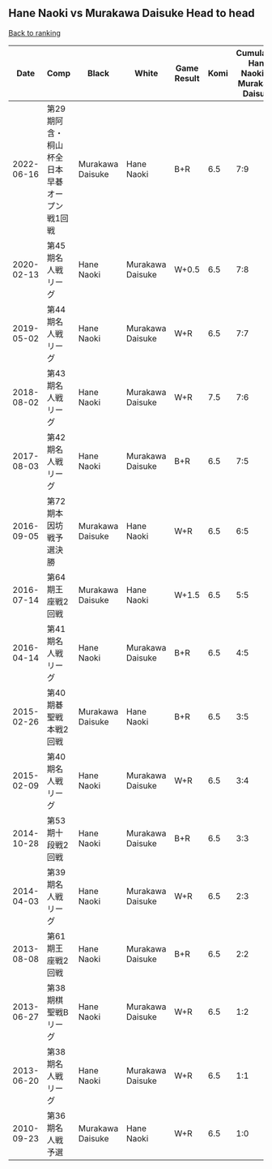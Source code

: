 ## Hane Naoki vs Murakawa Daisuke Head to head

[Back to ranking](../../index.md)




| **Date** | **Comp** | **Black** | **White** | **Game Result** | **Komi** | **Cumulative Hane Naoki Vs Murakawa Daisuke** | **Hane Naoki Streak** | **Murakawa Daisuke Streak** | 
| --- | --- | --- | --- | --- | --- | --- | --- | --- |
| 2022-06-16 | 第29期阿含・桐山杯全日本早碁オープン戦1回戦 | Murakawa Daisuke | Hane Naoki | B+R | 6.5 | 7:9 | 0 | 4 | 
| 2020-02-13 | 第45期名人戦リーグ | Hane Naoki | Murakawa Daisuke | W+0.5 | 6.5 | 7:8 | 0 | 3 | 
| 2019-05-02 | 第44期名人戦リーグ | Hane Naoki | Murakawa Daisuke | W+R | 6.5 | 7:7 | 0 | 2 | 
| 2018-08-02 | 第43期名人戦リーグ | Hane Naoki | Murakawa Daisuke | W+R | 7.5 | 7:6 | 0 | 1 | 
| 2017-08-03 | 第42期名人戦リーグ | Hane Naoki | Murakawa Daisuke | B+R | 6.5 | 7:5 | 4 | 0 | 
| 2016-09-05 | 第72期本因坊戦予選決勝 | Murakawa Daisuke | Hane Naoki | W+R | 6.5 | 6:5 | 3 | 0 | 
| 2016-07-14 | 第64期王座戦2回戦 | Murakawa Daisuke | Hane Naoki | W+1.5 | 6.5 | 5:5 | 2 | 0 | 
| 2016-04-14 | 第41期名人戦リーグ | Hane Naoki | Murakawa Daisuke | B+R | 6.5 | 4:5 | 1 | 0 | 
| 2015-02-26 | 第40期碁聖戦本戦2回戦 | Murakawa Daisuke | Hane Naoki | B+R | 6.5 | 3:5 | 0 | 2 | 
| 2015-02-09 | 第40期名人戦リーグ | Hane Naoki | Murakawa Daisuke | W+R | 6.5 | 3:4 | 0 | 1 | 
| 2014-10-28 | 第53期十段戦2回戦 | Hane Naoki | Murakawa Daisuke | B+R | 6.5 | 3:3 | 1 | 0 | 
| 2014-04-03 | 第39期名人戦リーグ | Hane Naoki | Murakawa Daisuke | W+R | 6.5 | 2:3 | 0 | 1 | 
| 2013-08-08 | 第61期王座戦2回戦 | Hane Naoki | Murakawa Daisuke | B+R | 6.5 | 2:2 | 1 | 0 | 
| 2013-06-27 | 第38期棋聖戦Bリーグ | Hane Naoki | Murakawa Daisuke | W+R | 6.5 | 1:2 | 0 | 2 | 
| 2013-06-20 | 第38期名人戦リーグ | Hane Naoki | Murakawa Daisuke | W+R | 6.5 | 1:1 | 0 | 1 | 
| 2010-09-23 | 第36期名人戦予選 | Murakawa Daisuke | Hane Naoki | W+R | 6.5 | 1:0 | 1 | 0 |




